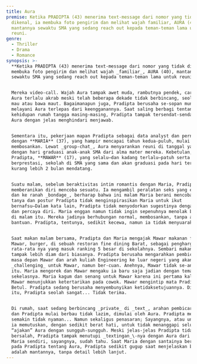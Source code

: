 ```yaml
---
title: Aura
premise: Ketika PRADIPTA (43) menerima text-message dari nomor yang tidak
  dikenal, ia membuka foto pengirim dan melihat wajah familiar, AURA (40),
  mantannya sewaktu SMA yang sedang reach out kepada teman-teman lama untuk
  reuni.
genre:
  - Thriller
  - Drama
  - Romance
synopsis: >-
  **Ketika PRADIPTA (43) menerima text-message dari nomor yang tidak dikenal, ia
  membuka foto pengirim dan melihat wajah _familiar_, AURA (40), mantannya
  sewaktu SMA yang sedang reach out kepada teman-teman lama untuk reuni.**


  Mereka video-call. Wajah Aura tampak awet muda, rambutnya pendek, cara bicara
  Aura terlalu akrab meski telah beberapa dekade tidak berbincang, seolah ada
  mau atau bawa maut. Bagaimanapun juga, Pradipta berusaha se-sopan mungkin dan
  melayani Aura terlepas dari keengganannya. Saat saling berbagi tentang
  kehidupan rumah tangga masing-masing, Pradipta tampak tersendat-sendat dan
  Aura dengan jelas menghindari menjawab.


  Sementara itu, pekerjaan mapan Pradipta sebagai data analyst dan pernikahannya
  dengan **MARIA** (37), yang hampir mencapai tahun kedua-puluh, mulai terasa
  membosankan. Lewat _group-chat_, Aura menyarankan reuni di tanggal yang sama
  dengan hari graduasi anak-anak SMA dari alma mater mereka. Kebetulan, anak
  Pradipta, **MAWAR** (17), yang selalu—dan kadang terlalu—patuh serta
  berprestasi, sekolah di SMA yang sama dan akan graduasi pada hari tersebut,
  kurang lebih 2 bulan mendatang.


  Suatu malam, sebelum beraktivitas intim romantis dengan Maria, Pradipta
  memberanikan diri mencoba sesuatu. Ia mengambil peralatan seks yang eksotik
  dan ke ranah _bondage_, berharap bahwa ini malam Maria berani mencoba. Gaya
  tanya dan postur Pradipta tidak menginspirasikan Maria untuk ikut
  bernafsu—Dalam kata lain, Pradipta tidak menyodorkan sugestinya dengan _manly_
  dan percaya diri. Maria enggan namun tidak ingin sepenuhnya menolak bersetubuh
  di malam itu. Mereka jadinya berhubungan normal, membosankan, tanpa alat
  bantuan. Pradipta, tentunya, sedikit kecewa, namun ia tidak menyuarakan ini.


  Saat makan malam bersama, Pradipta dan Maria mengajak Mawar makanan favorit
  Mawar, burger, di sebuah restoran fine dining Barat, sebagai penghargaan nilai
  rata-rata nya yang masuk ranking 5 besar di sekolahnya. Sembari makan, Mawar
  tampak lebih diam dari biasanya. Pradipta berusaha mengarahkan pembicaraan ke
  masa depan Mawar dan arah kuliah Engineering ke luar negeri yang akan
  _challenging_ untuk Mawar, namun ber-cuan. Anehnya, Mawar tidak se-antusias
  itu. Maria mengorek dan Mawar mengaku ia baru saja jadian dengan teman
  sekelasnya. Maria kagum dan senang untuk Mawar karena ini pertama kalinya
  Mawar menunjukkan ketertarikan pada cowok. Mawar mengintip mata Pradipta.
  Betul. Pradipta sedang berusaha menyembunyikan ketidaksetujuannya. Di balik
  itu, Pradipta seolah sangat... Tidak terima.


  Di rumah, saat sedang berbincang _private_ di _text_, arahan pembicaraan Aura
  dan Pradipta mulai berbau tidak lazim, dimulai oleh Aura. Pradipta merasa
  semakin tidak nyaman... Namun sekaligus penasaran; Sayangnya, atau untungnya,
  ia memutuskan, dengan sedikit berat hati, untuk tidak menanggapi seluk-beluk
  “ajakan” Aura dengan sungguh-sungguh. Meski jelas-jelas Pradipta tidak
  bersalah, Pradipta tampak menutupi _textingan_\-nya dengan Aura dari Maria.
  Maria sendiri, sayangnya, sudah tahu. Saat Maria dengan santainya bertanya
  pada Pradipta tentang Aura, Pradipta sedikit gugup saat menjelaskan bahwa Aura
  adalah mantannya, tanpa detail lebih lanjut.
---
```

